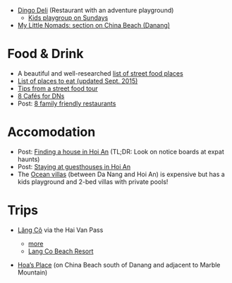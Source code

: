 - [Dingo Deli](http://www.dingodelihoian.com/adventure-playground) (Restaurant with an adventure playground)
  - [Kids playgroup on Sundays](https://www.facebook.com/groups/79917573655/permalink/10153993518313656/?comment_id=10153993565543656&comment_tracking=%7B%22tn%22%3A%22R2%22%7D)
- [My Little Nomads: section on China Beach (Danang)](http://mylittlenomads.com/trip-review-vietnam)

# Food & Drink

- A beautiful and well-researched [list of street food places](http://bitesandbourbon.com/blog/2015/1/13/exploring-vietnam-the-colorful-food-culture-of-hoi-an-13-things-to-eat-hoi-an-food-guide)
- [List of places to eat (updated Sept. 2015)](http://www.rustycompass.com/vietnam-travel-guide-233/hoi-an-28/eating-16#.VvCj9sfis4M)
- [Tips from a street food tour](http://www.afatgirlsfoodguide.com/2015/08/05/hoi-an-local-food-tour/)
- [8 Cafés for DNs](http://www.edwinmerino.co/8-cafes-da-nang-made-digital-nomads/)
- Post: [8 family friendly restaurants](http://www.travellinganyway.com/eight-family-friendly-restaurants-hoi-an-vietnam/)

# Accomodation

- Post: [Finding a house in Hoi An](http://www.travellinganyway.com/renting-a-house-in-hoi-an-accommodation-for-families/) (TL;DR: Look on notice boards at expat haunts)
- Post: [Staying at guesthouses in Hoi An](http://www.travellinganyway.com/hoi-an-guest-houses-for-families/)
- The [Ocean villas](https://www.tripadvisor.com/Hotel_Review-g298085-d2298509-Reviews-The_Ocean_Villas-Da_Nang_Quang_Nam_Province.html) (between Da Nang and Hoi An) is expensive but has a kids playground and 2-bed villas with private pools!

# Trips

- [Lăng Cô](https://en.wikivoyage.org/wiki/Lăng_Cô) via the Hai Van Pass
  - [more](http://quintessentialcollectionvietnam.com/places/what-a-smart-phone-can-make-of-lang-co-bay)
  - [Lang Co Beach Resort](http://mylittlenomads.com/beaches-in-vietnam)
  
- [Hoa’s Place](http://mylittlenomads.com/beaches-in-vietnam) (on China Beach south of Danang and adjacent to Marble Mountain)
